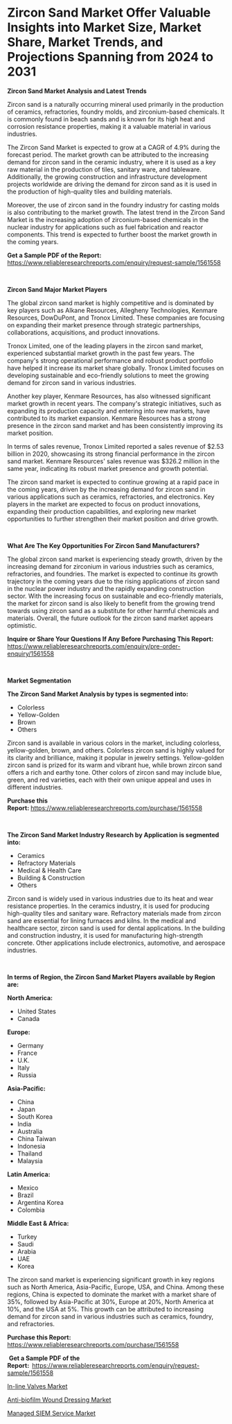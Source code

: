<p><h1>Zircon Sand Market Offer Valuable Insights into Market Size, Market Share, Market Trends, and Projections Spanning from 2024 to 2031</h1></p><p><strong>Zircon Sand Market Analysis and Latest Trends</strong></p>
<p><p>Zircon sand is a naturally occurring mineral used primarily in the production of ceramics, refractories, foundry molds, and zirconium-based chemicals. It is commonly found in beach sands and is known for its high heat and corrosion resistance properties, making it a valuable material in various industries.</p><p>The Zircon Sand Market is expected to grow at a CAGR of 4.9% during the forecast period. The market growth can be attributed to the increasing demand for zircon sand in the ceramic industry, where it is used as a key raw material in the production of tiles, sanitary ware, and tableware. Additionally, the growing construction and infrastructure development projects worldwide are driving the demand for zircon sand as it is used in the production of high-quality tiles and building materials.</p><p>Moreover, the use of zircon sand in the foundry industry for casting molds is also contributing to the market growth. The latest trend in the Zircon Sand Market is the increasing adoption of zirconium-based chemicals in the nuclear industry for applications such as fuel fabrication and reactor components. This trend is expected to further boost the market growth in the coming years.</p></p>
<p><strong>Get a Sample PDF of the Report:&nbsp;</strong> <a href="https://www.reliableresearchreports.com/enquiry/request-sample/1561558">https://www.reliableresearchreports.com/enquiry/request-sample/1561558</a></p>
<p>&nbsp;</p>
<p><strong>Zircon Sand Major Market Players</strong></p>
<p><p>The global zircon sand market is highly competitive and is dominated by key players such as Alkane Resources, Allegheny Technologies, Kenmare Resources, DowDuPont, and Tronox Limited. These companies are focusing on expanding their market presence through strategic partnerships, collaborations, acquisitions, and product innovations.</p><p>Tronox Limited, one of the leading players in the zircon sand market, experienced substantial market growth in the past few years. The company's strong operational performance and robust product portfolio have helped it increase its market share globally. Tronox Limited focuses on developing sustainable and eco-friendly solutions to meet the growing demand for zircon sand in various industries.</p><p>Another key player, Kenmare Resources, has also witnessed significant market growth in recent years. The company's strategic initiatives, such as expanding its production capacity and entering into new markets, have contributed to its market expansion. Kenmare Resources has a strong presence in the zircon sand market and has been consistently improving its market position.</p><p>In terms of sales revenue, Tronox Limited reported a sales revenue of $2.53 billion in 2020, showcasing its strong financial performance in the zircon sand market. Kenmare Resources' sales revenue was $326.2 million in the same year, indicating its robust market presence and growth potential.</p><p>The zircon sand market is expected to continue growing at a rapid pace in the coming years, driven by the increasing demand for zircon sand in various applications such as ceramics, refractories, and electronics. Key players in the market are expected to focus on product innovations, expanding their production capabilities, and exploring new market opportunities to further strengthen their market position and drive growth.</p></p>
<p>&nbsp;</p>
<p><strong>What Are The Key Opportunities For Zircon Sand Manufacturers?</strong></p>
<p><p>The global zircon sand market is experiencing steady growth, driven by the increasing demand for zirconium in various industries such as ceramics, refractories, and foundries. The market is expected to continue its growth trajectory in the coming years due to the rising applications of zircon sand in the nuclear power industry and the rapidly expanding construction sector. With the increasing focus on sustainable and eco-friendly materials, the market for zircon sand is also likely to benefit from the growing trend towards using zircon sand as a substitute for other harmful chemicals and materials. Overall, the future outlook for the zircon sand market appears optimistic.</p></p>
<p><strong>Inquire or Share Your Questions If Any Before Purchasing This Report:</strong> <a href="https://www.reliableresearchreports.com/enquiry/pre-order-enquiry/1561558">https://www.reliableresearchreports.com/enquiry/pre-order-enquiry/1561558</a></p>
<p>&nbsp;</p>
<p><strong>Market Segmentation</strong></p>
<p><strong>The Zircon Sand Market Analysis by types is segmented into:</strong></p>
<p><ul><li>Colorless</li><li>Yellow-Golden</li><li>Brown</li><li>Others</li></ul></p>
<p><p>Zircon sand is available in various colors in the market, including colorless, yellow-golden, brown, and others. Colorless zircon sand is highly valued for its clarity and brilliance, making it popular in jewelry settings. Yellow-golden zircon sand is prized for its warm and vibrant hue, while brown zircon sand offers a rich and earthy tone. Other colors of zircon sand may include blue, green, and red varieties, each with their own unique appeal and uses in different industries.</p></p>
<p><strong>Purchase this Report:&nbsp;</strong><a href="https://www.reliableresearchreports.com/purchase/1561558">https://www.reliableresearchreports.com/purchase/1561558</a></p>
<p>&nbsp;</p>
<p><strong>The Zircon Sand Market Industry Research by Application is segmented into:</strong></p>
<p><ul><li>Ceramics</li><li>Refractory Materials</li><li>Medical & Health Care</li><li>Building & Construction</li><li>Others</li></ul></p>
<p><p>Zircon sand is widely used in various industries due to its heat and wear resistance properties. In the ceramics industry, it is used for producing high-quality tiles and sanitary ware. Refractory materials made from zircon sand are essential for lining furnaces and kilns. In the medical and healthcare sector, zircon sand is used for dental applications. In the building and construction industry, it is used for manufacturing high-strength concrete. Other applications include electronics, automotive, and aerospace industries.</p></p>
<p>&nbsp;</p>
<p><strong>In terms of Region, the Zircon Sand Market Players available by Region are:</strong></p>
<p>
    <p> <strong> North America: </strong>
        <ul>
            <li>United States</li>
            <li>Canada</li>
        </ul>
        </p> 
    <p> <strong> Europe: </strong>
        <ul>
            <li>Germany</li>
            <li>France</li>
            <li>U.K.</li>
            <li>Italy</li>
            <li>Russia</li>
        </ul>
        </p> 
    <p> <strong> Asia-Pacific: </strong>
        <ul>
            <li>China</li>
            <li>Japan</li>
            <li>South Korea</li>
            <li>India</li>
            <li>Australia</li>
            <li>China Taiwan</li>
            <li>Indonesia</li>
            <li>Thailand</li>
            <li>Malaysia</li>
        </ul>
        </p> 
    <p> <strong> Latin America: </strong>
        <ul>
            <li>Mexico</li>
            <li>Brazil</li>
            <li>Argentina Korea</li>
            <li>Colombia</li>
        </ul>
        </p> 
    <p> <strong> Middle East & Africa: </strong>
        <ul>
            <li>Turkey</li>
            <li>Saudi</li>
            <li>Arabia</li>
            <li>UAE</li>
            <li>Korea</li>
        </ul>
    </p>
    </p>
<p><p>The zircon sand market is experiencing significant growth in key regions such as North America, Asia-Pacific, Europe, USA, and China. Among these regions, China is expected to dominate the market with a market share of 35%, followed by Asia-Pacific at 30%, Europe at 20%, North America at 10%, and the USA at 5%. This growth can be attributed to increasing demand for zircon sand in various industries such as ceramics, foundry, and refractories.</p></p>
<p><strong>Purchase this Report: </strong><a href="https://www.reliableresearchreports.com/purchase/1561558">https://www.reliableresearchreports.com/purchase/1561558</a></p>
<p>&nbsp;<strong>Get a Sample PDF of the Report:&nbsp;&nbsp;</strong><a href="https://www.reliableresearchreports.com/enquiry/request-sample/1561558">https://www.reliableresearchreports.com/enquiry/request-sample/1561558</a></p>
<p><strong></strong></p>
<p><p><a href="https://view.publitas.com/reportprime-1/in-line-valves-market-research-report-unlocks-analysis-on-the-market-financial-status-market-size-and-market-revenue-upto-2030/">In-line Valves Market</a></p><p><a href="https://view.publitas.com/reportprime-1/anti-biofilm-wound-dressing-market-analysis-and-market-size-global-industry-overview-market-segmentation-and-forecast-2023-to-2030/">Anti-biofilm Wound Dressing Market</a></p><p><a href="https://view.publitas.com/reportprime-1/managed-siem-service-market-provides-detailed-segmentation-of-this-market-based-on-type-application-and-region-and-forecast-for-the-period-from-2023-2030/">Managed SIEM Service Market</a></p></p>